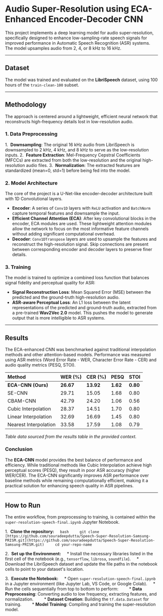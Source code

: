 # Audio Super-Resolution using ECA-Enhanced Encoder-Decoder CNN

This project implements a deep learning model for audio super-resolution, specifically designed to enhance low-sampling-rate speech signals for improved performance in Automatic Speech Recognition (ASR) systems. The model upsamples audio from 2, 4, or 8 kHz to 16 kHz.

***

## Dataset

The model was trained and evaluated on the **LibriSpeech** dataset, using 100 hours of the `train-clean-100` subset.

***

## Methodology

The approach is centered around a lightweight, efficient neural network that reconstructs high-frequency details lost in low-resolution audio.

### 1. Data Preprocessing

1.  **Downsampling**: The original 16 kHz audio from LibriSpeech is downsampled to 2 kHz, 4 kHz, and 8 kHz to serve as the low-resolution inputs.
2.  **Feature Extraction**: Mel-Frequency Cepstral Coefficients (MFCCs) are extracted from both the low-resolution and the original high-resolution audio files.
3.  **Normalization**: The extracted features are standardized (mean=0, std=1) before being fed into the model.

### 2. Model Architecture

The core of the project is a U-Net-like encoder-decoder architecture built with 1D Convolutional layers.

* **Encoder**: A series of `Conv1D` layers with `ReLU` activation and `BatchNorm` capture temporal features and downsample the input.
* **Efficient Channel Attention (ECA)**: After key convolutional blocks in the encoder, ECA modules are used. These lightweight attention modules allow the network to focus on the most informative feature channels without adding significant computational overhead.
* **Decoder**: `Conv1DTranspose` layers are used to upsample the features and reconstruct the high-resolution signal. Skip connections are present between corresponding encoder and decoder layers to preserve finer details.



### 3. Training

The model is trained to optimize a combined loss function that balances signal fidelity and perceptual quality for ASR:

* **Signal Reconstruction Loss**: Mean Squared Error (MSE) between the predicted and the ground-truth high-resolution audio.
* **ASR-aware Perceptual Loss**: An L1 loss between the latent representations of the predicted and ground-truth audio, extracted from a pre-trained **Wav2Vec 2.0** model. This pushes the model to generate output that is more intelligible to ASR systems.

***

## Results

The ECA-enhanced CNN was benchmarked against traditional interpolation methods and other attention-based models. Performance was measured using ASR metrics (Word Error Rate - WER, Character Error Rate - CER) and audio quality metrics (PESQ, STOI).

| Method | WER (%) | CER (%) | PESQ | STOI |
| :--- | :--- | :--- | :--- | :--- |
| **ECA-CNN (Ours)** | **26.67** | **13.92** | **1.62** | **0.80** |
| SE-CNN | 29.71 | 15.05 | 1.68 | 0.80 |
| CBAM-CNN | 42.79 | 24.20 | 1.06 | 0.56 |
| Cubic Interpolation| 28.37 | 14.51 | 1.70 | 0.80 |
| Linear Interpolation| 32.69 | 16.69 | 1.45 | 0.80 |
| Nearest Interpolation| 33.58 | 17.59 | 1.08 | 0.79 |

_Table data sourced from the results table in the provided context._

### Conclusion

The **ECA-CNN** model provides the best balance of performance and efficiency. While traditional methods like Cubic Interpolation achieve high perceptual scores (PESQ), they result in poor ASR accuracy (higher WER/CER). The ECA-CNN significantly improves ASR performance over baseline methods while remaining computationally efficient, making it a practical solution for enhancing speech quality in ASR pipelines.

***

## How to Run

The entire workflow, from preprocessing to training, is contained within the `super-resolution-speech-final.ipynb` Jupyter Notebook.

1.  **Clone the repository:**
    ```bash
    git clone [https://github.com/souradeepdutta/Speech-Super-Resolution-Samsung-PRISM.git](https://github.com/souradeepdutta/Speech-Super-Resolution-Samsung-PRISM.git)
    cd your-repo-name
    ```

2.  **Set up the Environment:**
    * Install the necessary libraries listed in the first cell of the notebook (e.g., `tensorflow`, `librosa`, `soundfile`).
    * Download the LibriSpeech dataset and update the file paths in the notebook cells to point to your dataset's location.

3.  **Execute the Notebook:**
    * Open `super-resolution-speech-final.ipynb` in a Jupyter environment (like Jupyter Lab, VS Code, or Google Colab).
    * Run the cells sequentially from top to bottom to perform:
        * **Data Preprocessing**: Converting audio to low frequency, extracting features, and normalization.
        * **Dataset Creation**: Building the `tf.data.Dataset` for training.
        * **Model Training**: Compiling and training the super-resolution model.

